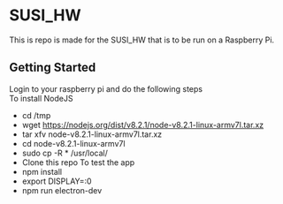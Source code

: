 # SUSI_HW
<p>This is repo is made for the SUSI_HW that is to be run on a Raspberry Pi.</p>

## Getting Started
Login to your raspberry pi and do the following steps
<br>
To install NodeJS 
* cd /tmp
* wget https://nodejs.org/dist/v8.2.1/node-v8.2.1-linux-armv7l.tar.xz
* tar xfv node-v8.2.1-linux-armv7l.tar.xz
* cd node-v8.2.1-linux-armv7l
* sudo cp -R * /usr/local/
* Clone this repo
To test the app
* npm install
* export DISPLAY=:0
* npm run electron-dev